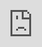 ```yaml
---
aliases:
tags:
    - 历史
    - 中国近现代史纲要
    - 可视化地图
date created: 2022-01-25 21:40:47
date modified: 2022-01-27 21:24:25
---
```


# 中国近现代史事件可视化地图

项目地址: [ztjryg4/ChineseModernHistoryMap: 中国近代史可视化/中国近代史事件地图 (github.com)](https://github.com/ztjryg4/ChineseModernHistoryMap)

<iframe src="http://history.imztj.cn" allow="fullscreen" style="height: 100%; width: 100%;  position: absolute;top: 0; left: 0;border: 0;"></iframe>
